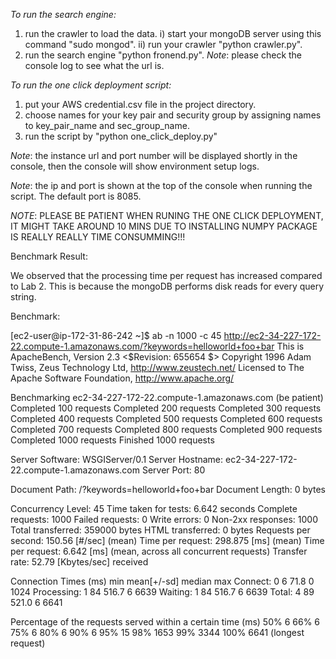 _To run the search engine:_
1) run the crawler to load the data.
i) start your mongoDB server using this command "sudo mongod".
ii) run your crawler "python crawler.py".
2) run the search engine "python fronend.py".
*Note*: please check the console log to see what the url is.

_To run the one click deployment script:_
1) put your AWS credential.csv file in the project directory.
2) choose names for your key pair and security group by assigning names to key_pair_name and sec_group_name.
3) run the script by "python one_click_deploy.py"

*Note*: the instance url and port number will be displayed shortly in the console, then the console will show environment setup logs.

*Note*: the ip and port is shown at the top of the console when running the script. The default port is 8085.

*NOTE*: PLEASE BE PATIENT WHEN RUNING THE ONE CLICK DEPLOYMENT, IT MIGHT TAKE AROUND 10 MINS DUE TO INSTALLING 
                NUMPY PACKAGE IS REALLY REALLY TIME CONSUMMING!!!

Benchmark Result:

We observed that the processing time per request has increased compared to Lab 2. This is because the mongoDB performs disk reads for every query string.

Benchmark:

[ec2-user@ip-172-31-86-242 ~]$ ab -n 1000 -c 45 http://ec2-34-227-172-22.compute-1.amazonaws.com/?keywords=helloworld+foo+bar
This is ApacheBench, Version 2.3 <$Revision: 655654 $>
Copyright 1996 Adam Twiss, Zeus Technology Ltd, http://www.zeustech.net/
Licensed to The Apache Software Foundation, http://www.apache.org/

Benchmarking ec2-34-227-172-22.compute-1.amazonaws.com (be patient)
Completed 100 requests
Completed 200 requests
Completed 300 requests
Completed 400 requests
Completed 500 requests
Completed 600 requests
Completed 700 requests
Completed 800 requests
Completed 900 requests
Completed 1000 requests
Finished 1000 requests

Server Software:        WSGIServer/0.1
Server Hostname:        ec2-34-227-172-22.compute-1.amazonaws.com
Server Port:            80

Document Path:          /?keywords=helloworld+foo+bar
Document Length:        0 bytes

Concurrency Level:      45
Time taken for tests:   6.642 seconds
Complete requests:      1000
Failed requests:        0
Write errors:           0
Non-2xx responses:      1000
Total transferred:      359000 bytes
HTML transferred:       0 bytes
Requests per second:    150.56 [#/sec] (mean)
Time per request:       298.875 [ms] (mean)
Time per request:       6.642 [ms] (mean, across all concurrent requests)
Transfer rate:          52.79 [Kbytes/sec] received

Connection Times (ms)
min  mean[+/-sd] median   max
Connect:        0    6  71.8      0    1024
Processing:     1   84 516.7      6    6639
Waiting:        1   84 516.7      6    6639
Total:          4   89 521.0      6    6641

Percentage of the requests served within a certain time (ms)
50%      6
66%      6
75%      6
80%      6
90%      6
95%     15
98%   1653
99%   3344
100%   6641 (longest request)
